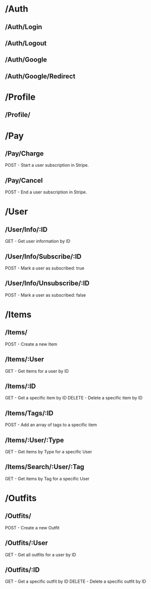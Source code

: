 # /Auth
## /Auth/Login
## /Auth/Logout
## /Auth/Google
## /Auth/Google/Redirect

# /Profile
## /Profile/

# /Pay
## /Pay/Charge
POST - Start a user subscription in Stripe.
## /Pay/Cancel
POST - End a user subscription in Stripe.

# /User
## /User/Info/:ID
GET - Get user information by ID
## /User/Info/Subscribe/:ID
POST - Mark a user as subscribed: true
## /User/Info/Unsubscribe/:ID
POST - Mark a user as subscribed: false

# /Items
## /Items/
POST - Create a new Item
## /Items/:User
GET - Get items for a user by ID
## /Items/:ID
GET - Get a specific item by ID
DELETE - Delete a specific item by ID
## /Items/Tags/:ID
POST - Add an array of tags to a specific item
## /Items/:User/:Type
GET - Get items by Type for a specific User
## /Items/Search/:User/:Tag
GET - Get items by Tag for a specific User

# /Outfits
## /Outfits/
POST - Create a new Outfit
## /Outfits/:User
GET - Get all outfits for a user by ID
## /Outfits/:ID
GET - Get a specific outfit by ID
DELETE - Delete a specific outfit by ID
